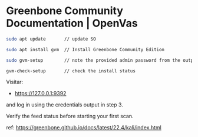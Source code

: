 # Greenbone Community Documentation | OpenVas

```bash
sudo apt update       // update SO

sudo apt install gvm  // Install Greenbone Community Edition

sudo gvm-setup        // note the provided admin password from the output

gvm-check-setup       // check the install status
```

Visitar:
- https://127.0.0.1:9392 

and log in using the credentials output in step 3.

Verify the feed status before starting your first scan.


ref: https://greenbone.github.io/docs/latest/22.4/kali/index.html